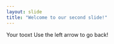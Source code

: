 ```yaml
---
layout: slide
title: "Welcome to our second slide!"
---
```

Your tooxt
Use the left arrow to go back!
